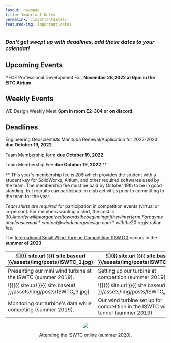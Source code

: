 ```yaml
---
layout: newpage
title: Important Dates
permalink: /importantdates/
featured-img: important_dates
---
```

### *Don't get swept up with deadlines, add these dates to your calendar!*



## **Upcoming Events**
YFOE Professional Development Fair **November 28,2022 at 6pm in the EITC Atrium**

## **Weekly Events**
WE Design Weekly Meet **6pm in room E2-304 or on discord**.


## **Deadlines**

Engineering Geoscientists Manitoba Renewal/Application for 2022-2023 **due October 19, 2022**.

Team [Membership form](https://forms.gle/shpFyYurkM1quY3K7 "2021-2022 WE Design Membership Form")  **due October 19, 2022**.

Team Membership Fee **due October 19, 2022**.**

 ** This year's membership fee is 20$ which provides the student with a student key for SolidWorks, Altium, and other required softwares used by the team. 
The membership fee must be paid by October 19th to be in good standing, but recruits can participate in club activities prior to committing to the team for the year. 

*Team shirts are required* for participation in competition events (virtual or in-person). 
For members wanting a shirt, the cost is 30$. An order will be organized towards the beginning of the winter term. 
For payments please email *contact@windenergydesign.com* with the 20$ registration fee.

The [International Small Wind Turbine Competition (ISWTC)](https://www.hanze.nl/eng/education/engineering/school-of-engineering/organisation/contest/international-small-wind-turbine-contest/contest/iswtc/iswtc-history) occurs in the **summer of 2023**



|![]({{ site.url }}{{ site.baseurl }}/assets/img/posts/ISWTC_1.jpg)|![]({{ site.url }}{{ site.baseurl }}/assets/img/posts/ISWTC_2.jpg)|
|----|---|
|Presenting our mini wind turbine at the ISWTC (summer 2019).   |Setting up our turbine at competition (summer 2019).|
![]({{ site.url }}{{ site.baseurl }}/assets/img/posts/ISWTC_3.jpg)|![]({{ site.url }}{{ site.baseurl }}/assets/img/posts/ISWTC_4.jpg)
|Monitoring our turbine's data while competing (summer 2019).|Our wind turbine set up for competition in the ISWTC wind tunnel (summer 2019).|

  
<p align="center">
  <img src="{{site.url}}{{site.baseurl}}/assets/img/posts/ISWTC(2020).jpg">
</p>
<p align="center">
Attending the ISWTC online (summer 2020).
</p>
